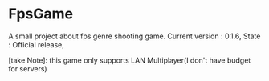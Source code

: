 # FpsGame
A small project about fps genre shooting game.
Current version : 0.1.6,
State : Official release,

[take Note]: this game only supports 
LAN Multiplayer(I don't have budget for servers)
